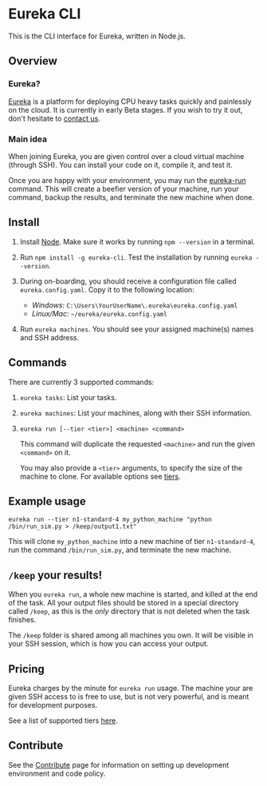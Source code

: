 # Eureka CLI
This is the CLI interface for Eureka, written in Node.js.

## Overview
### Eureka?
[Eureka](http://eureka.guru) is a platform for deploying CPU heavy tasks quickly and painlessly on the cloud. It is currently in early Beta stages. If you wish to try it out, don't hesitate to [contact us](alon+andrea@eureka.guru).

### Main idea
When joining Eureka, you are given control over a cloud virtual machine (through SSH). You can install your code on it, compile it, and test it.

Once you are happy with your environment, you may run the [eureka-run](#commands) command. This will create a beefier version of your machine, run your command, backup the results, and terminate the new machine when done.

## Install
1. Install [Node](https://nodejs.org/). Make sure it works by running `npm --version` in a terminal.
1. Run `npm install -g eureka-cli`. Test the installation by running `eureka --version`.
1. During on-boarding, you should receive a configuration file called `eureka.config.yaml`. Copy it to the following location:

    * _Windows_: `C:\Users\YourUserName\.eureka\eureka.config.yaml`
    * _Linux/Mac_: `~/eureka/eureka.config.yaml`
1. Run `eureka machines`. You should see your assigned machine(s) names and SSH address.

## Commands
There are currently 3 supported commands:
1. `eureka tasks`: List your tasks.

1. `eureka machines`: List your machines, along with their SSH information.

1. `eureka run [--tier <tier>] <machine> <command>`
     
     This command will duplicate the requested `<machine>` and run the given `<command>` on it. 

     You may also provide a `<tier>` arguments, to specify the size of the machine to clone. For available options see [tiers](./docs/tiers.MD).

## Example usage

`eureka run --tier n1-standard-4 my_python_machine "python /bin/run_sim.py > /keep/output1.txt"`

This will clone `my_python_machine` into a new machine of tier `n1-standard-4`, run the command `/bin/run_sim.py`, and terminate the new machine.

## `/keep` your results!
When you `eureka run`, a whole new machine is started, and killed at the end of the task. All your output files should be stored in a special directory called `/keep`, as this is the _only_ directory that is not deleted when the task finishes. 

The `/keep` folder is shared among all machines you own. It will be visible in your SSH session, which is how you can access your output.

## Pricing
Eureka charges by the minute for `eureka run` usage. The machine your are given SSH access to is free to use, but is not very powerful, and is meant for development purposes.

See a list of supported tiers [here](./docs/tiers.MD).

## Contribute
See the [Contribute](./docs/contribute.MD) page for information on setting up development environment and code policy.
